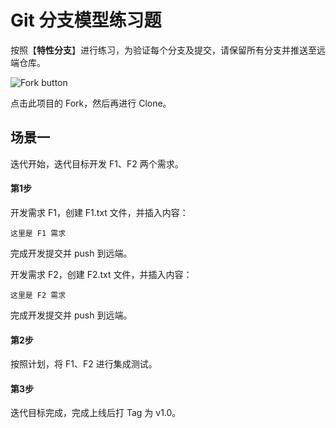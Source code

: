 # Git 分支模型练习题

按照【**特性分支**】进行练习，为验证每个分支及提交，请保留所有分支并推送至远端仓库。

![Fork button](https://docs.github.com/assets/images/help/repository/fork_button.jpg)

点击此项目的 Fork，然后再进行 Clone。

## 场景一

迭代开始，迭代目标开发 F1、F2 两个需求。

#### 第1步

开发需求 F1，创建 F1.txt 文件，并插入内容：

```
这里是 F1 需求
```

完成开发提交并 push 到远端。

开发需求 F2，创建 F2.txt 文件，并插入内容：

```
这里是 F2 需求
```

完成开发提交并 push 到远端。

#### 第2步

按照计划，将 F1、F2 进行集成测试。

#### 第3步

迭代目标完成，完成上线后打 Tag 为 v1.0。


